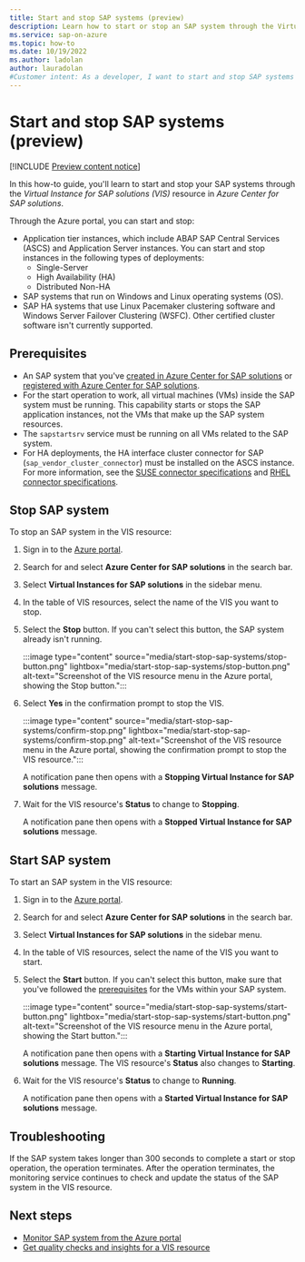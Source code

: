 ```yaml
---
title: Start and stop SAP systems (preview)
description: Learn how to start or stop an SAP system through the Virtual Instance for SAP solutions (VIS) resource in Azure Center for SAP solutions through the Azure portal.
ms.service: sap-on-azure
ms.topic: how-to
ms.date: 10/19/2022
ms.author: ladolan
author: lauradolan
#Customer intent: As a developer, I want to start and stop SAP systems in Azure Center for SAP solutions so that I can control instances through the Virtual Instance for SAP resource.
---
```


# Start and stop SAP systems (preview)

[!INCLUDE [Preview content notice](./includes/preview.md)]

In this how-to guide, you'll learn to start and stop your SAP systems through the *Virtual Instance for SAP solutions (VIS)* resource in *Azure Center for SAP solutions*. 

Through the Azure portal, you can start and stop:

- Application tier instances, which include ABAP SAP Central Services (ASCS) and Application Server instances. You can start and stop instances in the following types of deployments:
    - Single-Server
    - High Availability (HA)
    - Distributed Non-HA
- SAP systems that run on Windows and Linux operating systems (OS).
- SAP HA systems that use Linux Pacemaker clustering software and Windows Server Failover Clustering (WSFC). Other certified cluster software isn't currently supported.

## Prerequisites

- An SAP system that you've [created in Azure Center for SAP solutions](prepare-network.md) or [registered with Azure Center for SAP solutions](register-existing-system.md).
- For the start operation to work, all virtual machines (VMs) inside the SAP system must be running. This capability starts or stops the SAP application instances, not the VMs that make up the SAP system resources.
- The `sapstartsrv` service must be running on all VMs related to the SAP system.
- For HA deployments, the HA interface cluster connector for SAP (`sap_vendor_cluster_connector`) must be installed on the ASCS instance. For more information, see the [SUSE connector specifications](https://www.suse.com/c/sap-netweaver-suse-cluster-integration-new-sap_suse_cluster_connector-version-3-0-0/) and [RHEL connector specifications](https://access.redhat.com/solutions/3606101).

## Stop SAP system

To stop an SAP system in the VIS resource:

1. Sign in to the [Azure portal](https://portal.azure.com).

1. Search for and select **Azure Center for SAP solutions** in the search bar.

1. Select **Virtual Instances for SAP solutions** in the sidebar menu.

1. In the table of VIS resources, select the name of the VIS you want to stop.

1. Select the **Stop** button. If you can't select this button, the SAP system already isn't running.

    :::image type="content" source="media/start-stop-sap-systems/stop-button.png" lightbox="media/start-stop-sap-systems/stop-button.png" alt-text="Screenshot of the VIS resource menu in the Azure portal, showing the Stop button.":::

1. Select **Yes** in the confirmation prompt to stop the VIS.

    :::image type="content" source="media/start-stop-sap-systems/confirm-stop.png" lightbox="media/start-stop-sap-systems/confirm-stop.png" alt-text="Screenshot of the VIS resource menu in the Azure portal, showing the confirmation prompt to stop the VIS resource.":::

    A notification pane then opens with a **Stopping Virtual Instance for SAP solutions** message.

1. Wait for the VIS resource's **Status** to change to **Stopping**. 

    A notification pane then opens with a **Stopped Virtual Instance for SAP solutions** message.

## Start SAP system

To start an SAP system in the VIS resource: 

1. Sign in to the [Azure portal](https://portal.azure.com).

1. Search for and select **Azure Center for SAP solutions** in the search bar.

1. Select **Virtual Instances for SAP solutions** in the sidebar menu.

1. In the table of VIS resources, select the name of the VIS you want to start.

1. Select the **Start** button. If you can't select this button, make sure that you've followed the [prerequisites](#prerequisites) for the VMs within your SAP system.

    :::image type="content" source="media/start-stop-sap-systems/start-button.png" lightbox="media/start-stop-sap-systems/start-button.png" alt-text="Screenshot of the VIS resource menu in the Azure portal, showing the Start button.":::

    A notification pane then opens with a **Starting Virtual Instance for SAP solutions** message. The VIS resource's **Status** also changes to **Starting**.

1. Wait for the VIS resource's **Status** to change to **Running**. 

    A notification pane then opens with a **Started Virtual Instance for SAP solutions** message.

## Troubleshooting

If the SAP system takes longer than 300 seconds to complete a start or stop operation, the operation terminates. After the operation terminates, the monitoring service continues to check and update the status of the SAP system in the VIS resource.

## Next steps

- [Monitor SAP system from the Azure portal](monitor-portal.md)
- [Get quality checks and insights for a VIS resource](get-quality-checks-insights.md)
